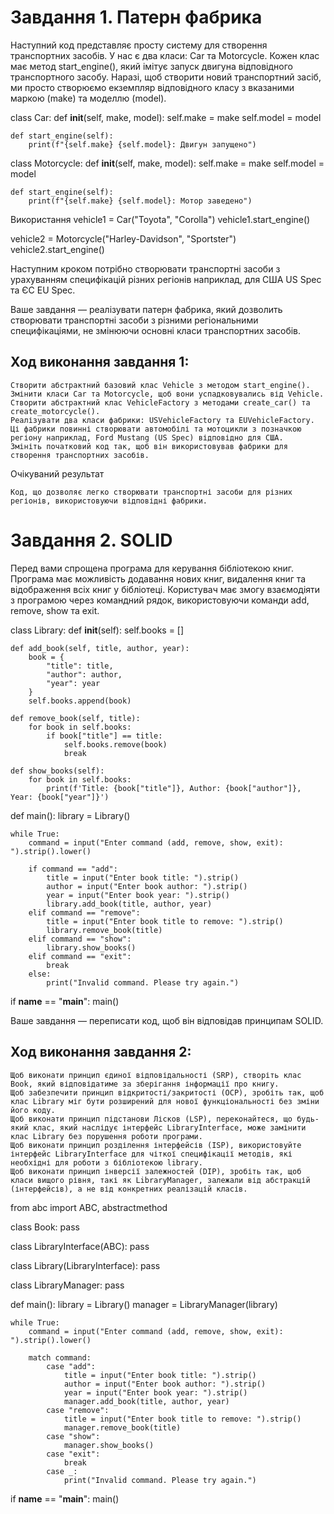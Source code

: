 # Завдання 1. Патерн фабрика

Наступний код представляє просту систему для створення транспортних засобів. У нас є два класи: Car та Motorcycle. Кожен клас має метод start_engine(), який імітує запуск двигуна відповідного транспортного засобу. Наразі, щоб створити новий транспортний засіб, ми просто створюємо екземпляр відповідного класу з вказаними маркою (make) та моделлю (model).

class Car:
    def __init__(self, make, model):
        self.make = make
        self.model = model

    def start_engine(self):
        print(f"{self.make} {self.model}: Двигун запущено")

class Motorcycle:
    def __init__(self, make, model):
        self.make = make
        self.model = model

    def start_engine(self):
        print(f"{self.make} {self.model}: Мотор заведено")

Використання
vehicle1 = Car("Toyota", "Corolla")
vehicle1.start_engine()

vehicle2 = Motorcycle("Harley-Davidson", "Sportster")
vehicle2.start_engine()

Наступним кроком потрібно створювати транспортні засоби з урахуванням специфікацій різних регіонів наприклад, для США US Spec та ЄС EU Spec.


Ваше завдання — реалізувати патерн фабрика, який дозволить створювати транспортні засоби з різними регіональними специфікаціями, не змінюючи основні класи транспортних засобів.

## Ход виконання завдання 1:

    Створити абстрактний базовий клас Vehicle з методом start_engine().
    Змінити класи Car та Motorcycle, щоб вони успадковувались від Vehicle.
    Створити абстрактний клас VehicleFactory з методами create_car() та create_motorcycle().
    Реалізувати два класи фабрики: USVehicleFactory та EUVehicleFactory. Ці фабрики повинні створювати автомобілі та мотоцикли з позначкою регіону наприклад, Ford Mustang (US Spec) відповідно для США.
    Змініть початковий код так, щоб він використовував фабрики для створення транспортних засобів.


Очікуваний результат

    Код, що дозволяє легко створювати транспортні засоби для різних регіонів, використовуючи відповідні фабрики.

# Завдання 2. SOLID

Перед вами спрощена програма для керування бібліотекою книг. Програма має можливість додавання нових книг, видалення книг та відображення всіх книг у бібліотеці. Користувач має змогу взаємодіяти з програмою через командний рядок, використовуючи команди add, remove, show та exit.

class Library:
    def __init__(self):
        self.books = []

    def add_book(self, title, author, year):
        book = {
            "title": title,
            "author": author,
            "year": year
        }
        self.books.append(book)

    def remove_book(self, title):
        for book in self.books:
            if book["title"] == title:
                self.books.remove(book)
                break

    def show_books(self):
        for book in self.books:
            print(f'Title: {book["title"]}, Author: {book["author"]}, Year: {book["year"]}')

def main():
    library = Library()
    
    while True:
        command = input("Enter command (add, remove, show, exit): ").strip().lower()
        
        if command == "add":
            title = input("Enter book title: ").strip()
            author = input("Enter book author: ").strip()
            year = input("Enter book year: ").strip()
            library.add_book(title, author, year)
        elif command == "remove":
            title = input("Enter book title to remove: ").strip()
            library.remove_book(title)
        elif command == "show":
            library.show_books()
        elif command == "exit":
            break
        else:
            print("Invalid command. Please try again.")

if __name__ == "__main__":
    main()

Ваше завдання — переписати код, щоб він відповідав принципам SOLID.

## Ход виконання завдання 2:

    Щоб виконати принцип єдиної відповідальності (SRP), створіть клас Book, який відповідатиме за зберігання інформації про книгу.
    Щоб забезпечити принцип відкритості/закритості (OCP), зробіть так, щоб клас Library міг бути розширений для нової функціональності без зміни його коду.
    Щоб виконати принцип підстанови Лісков (LSP), переконайтеся, що будь-який клас, який наслідує інтерфейс LibraryInterface, може замінити клас Library без порушення роботи програми.
    Щоб виконати принцип розділення інтерфейсів (ISP), використовуйте інтерфейс LibraryInterface для чіткої специфікації методів, які необхідні для роботи з бібліотекою library.
    Щоб виконати принцип інверсії залежностей (DIP), зробіть так, щоб класи вищого рівня, такі як LibraryManager, залежали від абстракцій (інтерфейсів), а не від конкретних реалізацій класів.

from abc import ABC, abstractmethod

class Book:
    pass

class LibraryInterface(ABC):
    pass

class Library(LibraryInterface):
    pass

class LibraryManager:
    pass

def main():
    library = Library()
    manager = LibraryManager(library)

    while True:
        command = input("Enter command (add, remove, show, exit): ").strip().lower()

        match command:
            case "add":
                title = input("Enter book title: ").strip()
                author = input("Enter book author: ").strip()
                year = input("Enter book year: ").strip()
                manager.add_book(title, author, year)
            case "remove":
                title = input("Enter book title to remove: ").strip()
                manager.remove_book(title)
            case "show":
                manager.show_books()
            case "exit":
                break
            case _:
                print("Invalid command. Please try again.")

if __name__ == "__main__":
    main()
